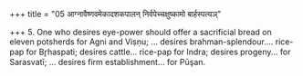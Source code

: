 +++
title = "05 आग्नावैष्णवमेकादशकपालन् निर्वपेच्चक्षुष्कामो बार्हस्पत्यञ्"

+++
5. One who desires eye-power should offer a sacrificial bread on eleven potsherds for Agni and Viṣṇu; ... desires brahman-splendour.... rice-pap for Br̥haspati; desires cattle... rice-pap for Indra; desires progeny... for Sarasvatī; ... desires firm establishment... for Pūşan.
